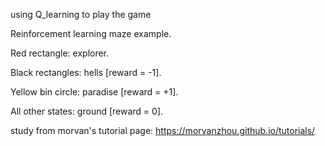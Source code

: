 using Q_learning to play the game

Reinforcement learning maze example.

Red rectangle:          explorer.

Black rectangles:       hells       [reward = -1].

Yellow bin circle:      paradise    [reward = +1].

All other states:       ground      [reward = 0].

study from morvan's tutorial page: https://morvanzhou.github.io/tutorials/
